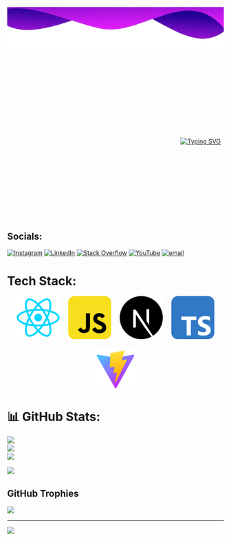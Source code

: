 <img src="./Assets/BackGround.png" alt="Kaian Gustavo" width="900" height="100"/>

<div style="width: 900px; margin: 200px auto; text-align: center;">
  <a href="https://git.io/typing-svg">
    <img src="https://readme-typing-svg.demolab.com?font=Fira+Code&size=30&pause=1000&color=34039D&width=435&lines=Kaian+Gustavo;Web+Developer" alt="Typing SVG">
  </a>
</div>

## Socials:
[![Instagram](https://img.shields.io/badge/Instagram-%23E4405F.svg?logo=Instagram&logoColor=white)](https://instagram.com/kaiangustavo20) [![LinkedIn](https://img.shields.io/badge/LinkedIn-%230077B5.svg?logo=linkedin&logoColor=white)](https://www.linkedin.com/in/kaian-gustavo-b12b2b218/) [![Stack Overflow](https://img.shields.io/badge/-Stackoverflow-FE7A16?logo=stack-overflow&logoColor=white)](https://stackoverflow.com/users/30535975) [![YouTube](https://img.shields.io/badge/YouTube-%23FF0000.svg?logo=YouTube&logoColor=white)](https://youtube.com/@FIAPKAIAN) [![email](https://img.shields.io/badge/Email-D14836?logo=gmail&logoColor=white)](mailto:fiapkaian@gmail.com) 

# Tech Stack:
<div style="display: flex; justify-content: center; align-items: center; gap: 20px; flex-wrap: wrap; margin-top: 10px;">
  <img src="./Assets/react-svgrepo-com.svg" width="100" height="auto" />
  <img src="./Assets/javascript-svgrepo-com.svg" width="100" height="100" />
  <img src="./Assets/next-js-svgrepo-com.svg" width="100" height="100" />
  <img src="./Assets/typescript-svgrepo-com.svg" width="100" height="100" />
  <img src="./Assets/vite-svgrepo-com.svg" width="100" height="100" />
</div>

# 📊 GitHub Stats:
![](https://github-readme-stats.vercel.app/api?username=kaianGu&theme=neon&hide_border=true&include_all_commits=true&count_private=true)<br/>
![](https://nirzak-streak-stats.vercel.app/?user=kaianGu&theme=neon&hide_border=true)<br/>
![](https://github-readme-stats.vercel.app/api/top-langs/?username=kaianGu&theme=neon&hide_border=true&include_all_commits=true&count_private=true&layout=compact)

[![](https://visitcount.itsvg.in/api?id=kaianGu&icon=0&color=0)](https://visitcount.itsvg.in)


## GitHub Trophies
![](https://github-profile-trophy.vercel.app/?username=kaianGU&theme=default&no-frame=false&no-bg=true&margin-w=4)

---
[![](https://visitcount.itsvg.in/api?id=kaianGU&icon=0&color=11)](https://visitcount.itsvg.in)

<!-- Proudly created with GPRM ( https://gprm.itsvg.in ) -->